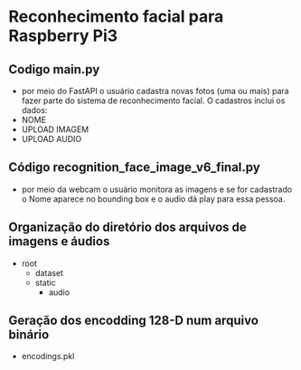 # Reconhecimento facial para Raspberry Pi3
## Codigo main.py
- por meio do FastAPI o usuário cadastra novas fotos (uma ou mais) para fazer parte do sistema de reconhecimento facial. O cadastros inclui os dados:
- NOME
- UPLOAD IMAGEM
- UPLOAD AUDIO

## Código recognition_face_image_v6_final.py
- por meio da webcam o usuário monitora as imagens e se for cadastrado o Nome aparece no bounding box e o audio dá play para essa pessoa.
  
## Organização do diretório dos arquivos de imagens e áudios
- root
  - dataset
  - static
    - audio
   
## Geração dos encodding 128-D num arquivo binário
- encodings.pkl 
